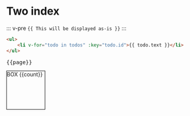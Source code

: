 # Two index

<script setup>
import {ref} from "vue";
import {useData} from "vitepress";

const {page}=useData();
const count=ref(0);

const handleClick=()=>{
    count.value++;
}
</script>

::: v-pre
`{{ This will be displayed as-is }}`
:::

```html
<ul>
	<li v-for="todo in todos" :key="todo.id">{{ todo.text }}</li>
</ul>
```

<pre>{{page}}</pre>
<div class="box" @click="handleClick">BOX {{count}}</div>

<style>
    .box{
        width: 100px;
        height: 100px;
        border:1px solid #000;
    }
</style>
